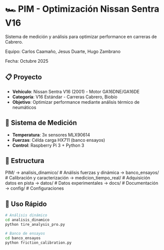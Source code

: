 # 🏎️ PIM - Optimización Nissan Sentra V16

Sistema de medición y análisis para optimizar performance en carreras de Cabrero.

Equipo: Carlos Caamaño, Jesus Duarte, Hugo Zambrano

Fecha: Octubre 2025

## 📋 Proyecto
- **Vehículo**: Nissan Sentra V16 (2001) - Motor GA16DNE/GA16DE  
- **Categoría**: V16 Estándar - Carreras Cabrero, Biobío
- **Objetivo**: Optimizar performance mediante análisis térmico de neumáticos

## 🔬 Sistema de Medición
- **Temperatura**: 3x sensores MLX90614
- **Fuerzas**: Célda carga HX711 (banco ensayos)
- **Control**: Raspberry Pi 3 + Python 3

## 📁 Estructura
PIM/
-> analisis_dinamico/ # Análisis fuerzas y dinámica
-> banco_ensayos/ # Calibración y caracterización
-> medicion_tiempo_real/ # Adquisición datos en pista
-> datos/ # Datos experimentales
-> docs/ # Documentación
-> config/ # Configuraciones


## 🚀 Uso Rápido
```bash
# Análisis dinámico
cd analisis_dinamico
python tire_analysis_pro.py

# Banco de ensayos  
cd banco_ensayos
python friction_calibration.py